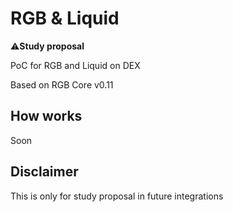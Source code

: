 # RGB & Liquid 

⚠️**Study proposal**

PoC for RGB and Liquid on DEX

Based on RGB Core v0.11

## How works

Soon

## Disclaimer

This is only for study proposal in future integrations
